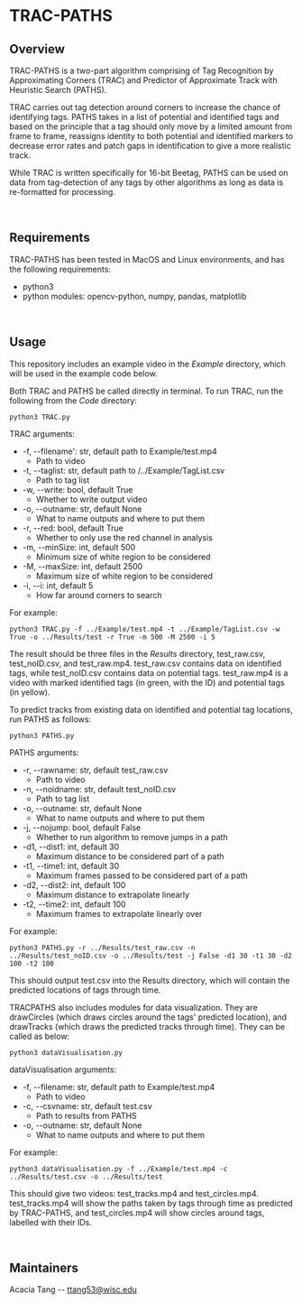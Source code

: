 # TRAC-PATHS

## Overview
TRAC-PATHS is a two-part algorithm comprising of Tag Recognition by Approximating Corners (TRAC) and Predictor of Approximate Track with Heuristic Search (PATHS).

TRAC carries out tag detection around corners to increase the chance of identifying tags. PATHS takes in a list of potential and identified tags and based on the principle that a tag should only move by a limited amount from frame to frame, reassigns identity to both potential and identified markers to decrease error rates and patch gaps in identification to give a more realistic track.

While TRAC is written specifically for 16-bit Beetag, PATHS can be used on data from tag-detection of any tags by other algorithms as long as data is re-formatted for processing.

<br>

## Requirements
TRAC-PATHS has been tested in MacOS and Linux environments, and has the following requirements:
- python3
- python modules: opencv-python, numpy, pandas, matplotlib

<br>

## Usage
This repository includes an example video in the *Example* directory, which will be used in the example code below.

Both TRAC and PATHS be called directly in terminal. To run TRAC, run the following from the *Code* directory:

```
python3 TRAC.py
```

TRAC arguments:
- -f, --filename': str, default path to Example/test.mp4
  - Path to video
- -t, --taglist: str, default path to /../Example/TagList.csv
  - Path to tag list
- -w, --write: bool, default True
  - Whether to write output video
- -o, --outname: str, default None
  - What to name outputs and where to put them
- -r, --red: bool, default True
  - Whether to only use the red channel in analysis
- -m, --minSize: int, default 500
  - Minimum size of white region to be considered
- -M, --maxSize: int, default 2500
  - Maximum size of white region to be considered
- -i, --i: int, default 5
  - How far around corners to search


For example:
```
python3 TRAC.py -f ../Example/test.mp4 -t ../Example/TagList.csv -w True -o ../Results/test -r True -m 500 -M 2500 -i 5
```

The result should be three files in the *Results* directory, test_raw.csv, test_noID.csv, and test_raw.mp4. test_raw.csv contains data on identified tags, while test_noID.csv contains data on potential tags. test_raw.mp4 is a video with marked identified tags (in green, with the ID) and potential tags (in yellow).

To predict tracks from existing data on identified and potential tag locations, run PATHS as follows:

```
python3 PATHS.py
```

PATHS arguments:
- -r, --rawname: str, default test_raw.csv
  - Path to video
- -n, --noidname: str, default test_noID.csv
  - Path to tag list
- -o, --outname: str, default None
  - What to name outputs and where to put them
- -j, --nojump: bool, default False
  - Whether to run algorithm to remove jumps in a path
- -d1, --dist1: int, default 30
  - Maximum distance to be considered part of a path
- -t1, --time1: int, default 30
  - Maximum frames passed to be considered part of a path
- -d2, --dist2: int, default 100
  - Maximum distance to extrapolate linearly
- -t2, --time2: int, default 100
  - Maximum frames to extrapolate linearly over

For example:
```
python3 PATHS.py -r ../Results/test_raw.csv -n ../Results/test_noID.csv -o ../Results/test -j False -d1 30 -t1 30 -d2 100 -t2 100
```

This should output test.csv into the Results directory, which will contain the predicted locations of tags through time.

TRACPATHS also includes modules for data visualization. They are drawCircles (which draws circles around the tags' predicted location), and drawTracks (which draws the predicted tracks through time). They can be called as below:

```
python3 dataVisualisation.py
```

dataVisualisation arguments:
- -f, --filename: str, default path to Example/test.mp4
  - Path to video
- -c, --csvname: str, default test.csv
  - Path to results from PATHS
- -o, --outname: str, default None
  - What to name outputs and where to put them

For example:
```
python3 dataVisualisation.py -f ../Example/test.mp4 -c ../Results/test.csv -o ../Results/test
```

This should give two videos: test_tracks.mp4 and test_circles.mp4. test_tracks.mp4 will show the paths taken by tags through time as predicted by TRAC-PATHS, and test_circles.mp4 will show circles around tags, labelled with their IDs.

<br>

## Maintainers
Acacia Tang -- [ttang53@wisc.edu](mailto:ttang53@wisc.edu)